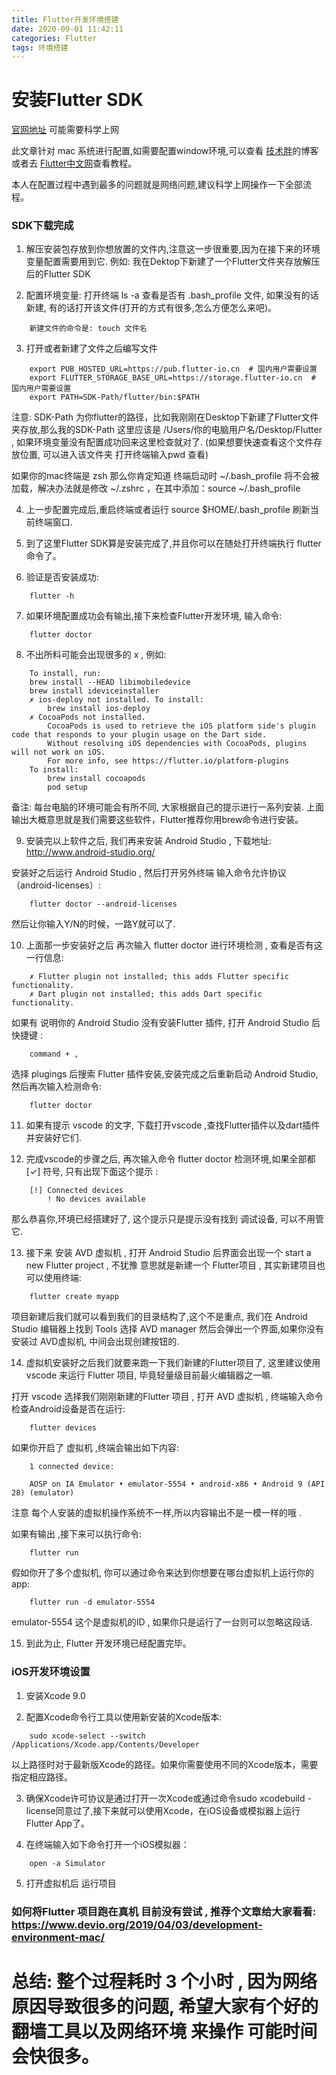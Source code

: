 ```yaml
---
title: Flutter开发环境搭建
date: 2020-09-01 11:42:11
categories: Flutter
tags: 环境搭建
---
```


# 安装Flutter SDK

[官网地址](https://flutter.dev/docs/development/tools/sdk/releases?tab=macos#macos) 可能需要科学上网

此文章针对 mac 系统进行配置,如需要配置window环境,可以查看 [技术胖](https://jspang.com/detailed?id=41)的博客 或者去 [Flutter中文网](https://flutterchina.club/setup-macos/)查看教程。

本人在配置过程中遇到最多的问题就是网络问题,建议科学上网操作一下全部流程。

### SDK下载完成

1. 解压安装包存放到你想放置的文件内,注意这一步很重要,因为在接下来的环境变量配置需要用到它. 例如: 我在Dektop下新建了一个Flutter文件夹存放解压后的Flutter SDK

2. 配置环境变量: 打开终端 ls -a 查看是否有 .bash_profile 文件, 如果没有的话新建, 有的话打开该文件(打开的方式有很多,怎么方便怎么来吧)。

```
    新建文件的命令是: touch 文件名
```

3. 打开或者新建了文件之后编写文件

```
    export PUB_HOSTED_URL=https://pub.flutter-io.cn  # 国内用户需要设置
    export FLUTTER_STORAGE_BASE_URL=https://storage.flutter-io.cn  # 国内用户需要设置
    export PATH=SDK-Path/flutter/bin:$PATH
```

注意: SDK-Path 为你flutter的路径，比如我刚刚在Desktop下新建了Flutter文件夹存放,那么我的SDK-Path 这里应该是 /Users/你的电脑用户名/Desktop/Flutter , 如果环境变量没有配置成功回来这里检查就对了. (如果想要快速查看这个文件存放位置, 可以进入该文件夹 打开终端输入pwd 查看)


如果你的mac终端是 zsh 那么你肯定知道 终端启动时 ~/.bash_profile 将不会被加载，解决办法就是修改 ~/.zshrc ，在其中添加：source ~/.bash_profile

4. 上一步配置完成后,重启终端或者运行 source \$HOME/.bash_profile 刷新当前终端窗口.

5. 到了这里Flutter SDK算是安装完成了,并且你可以在随处打开终端执行 flutter 命令了。

6. 验证是否安装成功: 

```
    flutter -h
```

7. 如果环境配置成功会有输出,接下来检查Flutter开发环境, 输入命令:

```
    flutter doctor
```

8. 不出所料可能会出现很多的 x , 例如: 

```
    To install, run:
    brew install --HEAD libimobiledevice
    brew install ideviceinstaller
    ✗ ios-deploy not installed. To install:
        brew install ios-deploy
    ✗ CocoaPods not installed.
        CocoaPods is used to retrieve the iOS platform side's plugin code that responds to your plugin usage on the Dart side.
        Without resolving iOS dependencies with CocoaPods, plugins will not work on iOS.
        For more info, see https://flutter.io/platform-plugins
    To install:
        brew install cocoapods
        pod setup
```

备注:  每台电脑的环境可能会有所不同, 大家根据自己的提示进行一系列安装. 上面输出大概意思就是我们需要这些软件，Flutter推荐你用brew命令进行安装。

9. 安装完以上软件之后, 我们再来安装 Android Studio , 下载地址: http://www.android-studio.org/

安装好之后运行 Android Studio , 然后打开另外终端 输入命令允许协议（android-licenses）:

```
    flutter doctor --android-licenses
```

然后让你输入Y/N的时候，一路Y就可以了.

10. 上面那一步安装好之后 再次输入 flutter doctor 进行环境检测 , 查看是否有这一行信息: 

```
    ✗ Flutter plugin not installed; this adds Flutter specific functionality.
    ✗ Dart plugin not installed; this adds Dart specific functionality.
```

如果有 说明你的 Android Studio 没有安装Flutter 插件, 打开 Android Studio 后 快捷键 : 

```
    command + ,
```

选择 plugings 后搜索 Flutter 插件安装,安装完成之后重新启动 Android Studio, 然后再次输入检测命令: 

```
    flutter doctor
```

11. 如果有提示 vscode 的文字, 下载打开vscode ,查找Flutter插件以及dart插件 并安装好它们.

12. 完成vscode的步骤之后, 再次输入命令 flutter doctor 检测环境,如果全部都 [✓] 符号, 只有出现下面这个提示 : 

```
    [!] Connected devices
        ! No devices available
```

那么恭喜你,环境已经搭建好了, 这个提示只是提示没有找到 调试设备, 可以不用管它.

13. 接下来 安装 AVD 虚拟机 , 打开 Android Studio 后界面会出现一个 start a new Flutter project , 不犹豫 意思就是新建一个 Flutter项目 , 其实新建项目也可以使用终端:

```
    flutter create myapp
```

项目新建后我们就可以看到我们的目录结构了,这个不是重点, 我们在 Android Studio 编辑器上找到 Tools 选择 AVD manager 然后会弹出一个界面,如果你没有安装过 AVD虚拟机, 中间会出现创建按钮的.

14. 虚拟机安装好之后我们就要来跑一下我们新建的Flutter项目了, 这里建议使用 vscode 来运行 Flutter 项目, 毕竟轻量级目前最火编辑器之一嘛.

打开 vscode 选择我们刚刚新建的Flutter 项目 , 打开 AVD 虚拟机 , 终端输入命令检查Android设备是否在运行:

```
    flutter devices
```

如果你开启了 虚拟机 ,终端会输出如下内容: 

```
    1 connected device:

    AOSP on IA Emulator • emulator-5554 • android-x86 • Android 9 (API 28) (emulator)

```

注意 每个人安装的虚拟机操作系统不一样,所以内容输出不是一模一样的哦 . 

如果有输出 ,接下来可以执行命令:

```
    flutter run 
```

假如你开了多个虚拟机, 你可以通过命令来达到你想要在哪台虚拟机上运行你的app:

```
    flutter run -d emulator-5554
```

emulator-5554 这个是虚拟机的ID , 如果你只是运行了一台则可以忽略这段话.

15. 到此为止, Flutter 开发环境已经配置完毕。

### iOS开发环境设置

1. 安装Xcode 9.0

2. 配置Xcode命令行工具以使用新安装的Xcode版本:

```
    sudo xcode-select --switch /Applications/Xcode.app/Contents/Developer
```

以上路径时对于最新版Xcode的路径。如果你需要使用不同的Xcode版本，需要指定相应路径。

3. 确保Xcode许可协议是通过打开一次Xcode或通过命令sudo xcodebuild -license同意过了,接下来就可以使用Xcode，在iOS设备或模拟器上运行Flutter App了。

4. 在终端输入如下命令打开一个iOS模拟器：

```
    open -a Simulator
```

5. 打开虚拟机后 运行项目


### 如何将Flutter 项目跑在真机 目前没有尝试 , 推荐个文章给大家看看: https://www.devio.org/2019/04/03/development-environment-mac/


# 总结: 整个过程耗时 3 个小时 , 因为网络原因导致很多的问题, 希望大家有个好的翻墙工具以及网络环境 来操作 可能时间会快很多。

